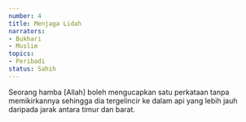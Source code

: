 ```yaml
---
number: 4
title: Menjaga Lidah
narrators:
- Bukhari
- Muslim
topics:
- Peribadi
status: Sahih
---
```


Seorang hamba [Allah] boleh mengucapkan satu perkataan tanpa memikirkannya sehingga dia tergelincir ke dalam api yang lebih jauh daripada jarak antara timur dan barat.

